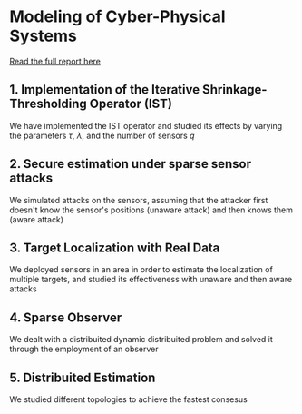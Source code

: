 # Modeling of Cyber-Physical Systems

[Read the full report here](https://github.com/enfff/cps-project/blob/main/project1/CPS_Project_I_Report.pdf)

## 1. Implementation of the Iterative Shrinkage-Thresholding Operator (IST)
We have implemented the IST operator and studied its effects by varying the parameters $\tau$, $\lambda$, and the number of sensors $q$

## 2. Secure estimation under sparse sensor attacks
We simulated attacks on the sensors, assuming that the attacker first doesn't know the sensor's positions (unaware attack) and then knows them (aware attack)

## 3. Target Localization with Real Data
We deployed sensors in an area in order to estimate the localization of multiple targets, and studied its effectiveness with unaware and then aware attacks

## 4. Sparse Observer
We dealt with a distribuited dynamic distribuited problem and solved it through the employment of an observer

## 5. Distribuited Estimation
We studied different topologies to achieve the fastest consesus